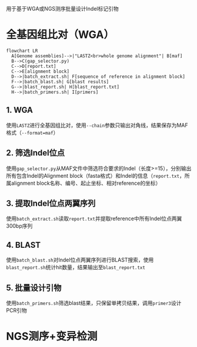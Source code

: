 用于基于WGA或NGS测序批量设计Indel标记引物

# 全基因组比对（WGA）

```mermaid
flowchart LR
  A[Genome assemblies]-->|"LASTZ<br>whole genome alignment"| B[maf]
  B-->C(gap_selector.py)
  C-->D[report.txt]
  C-->E[alignment block]
  D-->|batch_extract.sh| F[sequence of reference in alignment block]
  F-->|batch_blast.sh| G[blast results]
  G-->|blast_report.sh| H[blast_report.txt]
  H-->|batch_primers.sh| I[primers]
```
## 1. WGA

使用`LASTZ`进行全基因组比对，使用`--chain`参数只输出对角线，结果保存为MAF格式（`--format=maf`）

## 2. 筛选Indel位点

使用`gap_selector.py`从MAF文件中筛选符合要求的Indel（长度>=15），分别输出所有包含Indel的Alignment block（fasta格式）和Indel的信息（`report.txt`，所属alignment block名称、编号、起止坐标、相对reference的坐标）

## 3. 提取Indel位点两翼序列

使用`batch_extract.sh`读取`report.txt`并提取reference中所有Indel位点两翼300bp序列

## 4. BLAST

使用`batch_blast.sh`对Indel位点两翼序列进行BLAST搜索，使用`blast_report.sh`统计hit数量，结果输出至`blast_report.txt`

## 5. 批量设计引物

使用`batch_primers.sh`筛选blast结果，只保留单拷贝结果，调用`primer3`设计PCR引物

# NGS测序+变异检测

